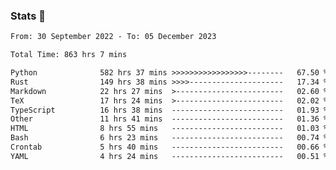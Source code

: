 ### Stats 👋
<!--START_SECTION:waka-->

```txt
From: 30 September 2022 - To: 05 December 2023

Total Time: 863 hrs 7 mins

Python              582 hrs 37 mins >>>>>>>>>>>>>>>>>--------   67.50 %
Rust                149 hrs 38 mins >>>>---------------------   17.34 %
Markdown            22 hrs 27 mins  >------------------------   02.60 %
TeX                 17 hrs 24 mins  >------------------------   02.02 %
TypeScript          16 hrs 38 mins  -------------------------   01.93 %
Other               11 hrs 41 mins  -------------------------   01.36 %
HTML                8 hrs 55 mins   -------------------------   01.03 %
Bash                6 hrs 23 mins   -------------------------   00.74 %
Crontab             5 hrs 40 mins   -------------------------   00.66 %
YAML                4 hrs 24 mins   -------------------------   00.51 %
```

<!--END_SECTION:waka-->

<!--
**buhaytza2005/buhaytza2005** is a ✨ _special_ ✨ repository because its `README.md` (this file) appears on your GitHub profile.

Here are some ideas to get you started:

- 🔭 I’m currently working on ...
- 🌱 I’m currently learning ...
- 👯 I’m looking to collaborate on ...
- 🤔 I’m looking for help with ...
- 💬 Ask me about ...
- 📫 How to reach me: ...
- 😄 Pronouns: ...
- ⚡ Fun fact: ...
-->



